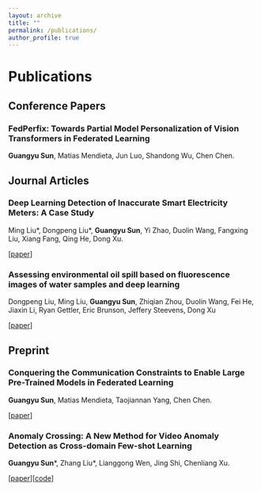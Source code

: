 ```yaml
---
layout: archive
title: ""
permalink: /publications/
author_profile: true
---
```


# <i class="fa fa-fw fa-copy"></i> Publications #

## Conference Papers ##
### FedPerfix: Towards Partial Model Personalization of Vision Transformers in Federated Learning
**Guangyu Sun**, Matias Mendieta, Jun Luo, Shandong Wu, Chen Chen.


## Journal Articles ##
### Deep Learning Detection of Inaccurate Smart Electricity Meters: A Case Study
Ming Liu\*, Dongpeng Liu\*, **Guangyu Sun**, Yi Zhao, Duolin Wang, Fangxing Liu, Xiang Fang, Qing He, Dong Xu.

[[paper](https://ieeexplore.ieee.org/document/9300285)]

### Assessing environmental oil spill based on fluorescence images of water samples and deep learning
Dongpeng Liu, Ming Liu, **Guangyu Sun**, Zhiqian Zhou, Duolin Wang, Fei He, Jiaxin Li, Ryan Gettler, Eric Brunson, Jeffery Steevens, Dong Xu

[[paper](https://pubs.er.usgs.gov/publication/70243648)]

## Preprint ##
### Conquering the Communication Constraints to Enable Large Pre-Trained Models in Federated Learning
**Guangyu Sun**, Matias Mendieta, Taojiannan Yang, Chen Chen.

[[paper](https://arxiv.org/abs/2210.01708)]

### Anomaly Crossing: A New Method for Video Anomaly Detection as Cross-domain Few-shot Learning
**Guangyu Sun**\*, Zhang Liu\*, Lianggong Wen, Jing Shi, Chenliang Xu.

[[paper](https://arxiv.org/abs/2112.06320)][[code](https://github.com/likeyhnbm/AnomalyCrossing)]

